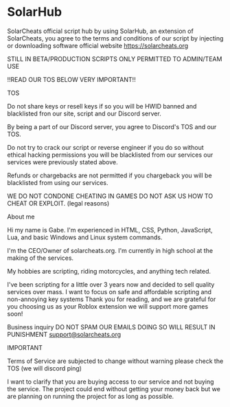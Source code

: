 # SolarHub
SolarCheats official script hub
by using SolarHub, an extension of SolarCheats, you agree to the terms and conditions of our script by injecting or downloading software
official website https://solarcheats.org

STILL IN BETA/PRODUCTION SCRIPTS ONLY PERMITTED TO ADMIN/TEAM USE

!!READ OUR TOS BELOW VERY IMPORTANT!!

TOS

Do not share keys or resell keys if so you will be HWID banned and blacklisted fron our site, script and our Discord server.

By being a part of our Discord server, you agree to Discord's TOS and our TOS.

Do not try to crack our script or reverse engineer if you do so without ethical hacking permissions you will be blacklisted from our services our services were previously stated 
above.

Refunds or chargebacks are not permitted if you chargeback you will be blacklisted from using our services.

WE DO NOT CONDONE CHEATING IN GAMES DO NOT ASK US HOW TO CHEAT OR EXPLOIT. (legal reasons)


About me

Hi my name is Gabe. I'm experienced in HTML, CSS, Python, JavaScript, Lua, and basic Windows and Linux system commands.

I'm the CEO/Owner of solarcheats.org. I'm currently in high school at the making of the services.

My hobbies are scripting, riding motorcycles, and anything tech related.

I've been scripting for a little over 3 years now and decided to sell quality services over mass. I want to focus on safe and affordable scripting and non-annoying key systems
Thank you for reading, and we are grateful for you choosing us as your Roblox extension we will support more games soon!


Business inquiry
DO NOT SPAM OUR EMAILS DOING SO WILL RESULT IN PUNISHMENT
support@solarcheats.org


IMPORTANT 


Terms of Service are subjected to change without warning please check the TOS (we will discord ping)

I want to clarify that you are buying access to our service and not buying the service. The project could end without getting your money back but we are planning on running the project for as long as possible.




